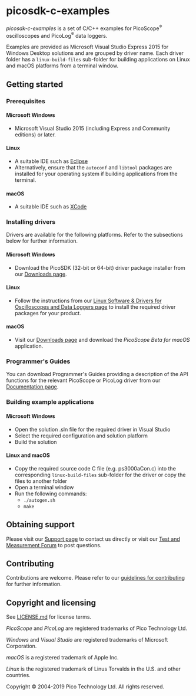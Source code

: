 # picosdk-c-examples

*picosdk-c-examples* is a set of C/C++ examples for PicoScope<sup>®</sup> oscilloscopes and PicoLog<sup>®</sup> data loggers.

Examples are provided as Microsoft Visual Studio Express 2015 for Windows Desktop solutions and are grouped by driver name. Each driver folder has a `linux-build-files` sub-folder for building applications on Linux and macOS platforms from a terminal window.

## Getting started

### Prerequisites

#### Microsoft Windows

* Microsoft Visual Studio 2015 (including Express and Community editions) or later. 

#### Linux

* A suitable IDE such as [Eclipse](https://www.eclipse.org/downloads/?)
* Alternatively, ensure that the `autoconf` and `libtool` packages are installed for your operating system if building applications from the terminal.

#### macOS

* A suitable IDE such as [XCode](https://developer.apple.com/xcode/)

### Installing drivers

Drivers are available for the following platforms. Refer to the subsections below for further information.

#### Microsoft Windows

* Download the PicoSDK (32-bit or 64-bit) driver package installer from our [Downloads page](https://www.picotech.com/downloads).

#### Linux

* Follow the instructions from our [Linux Software & Drivers for Oscilloscopes and Data Loggers page](https://www.picotech.com/downloads/linux) to install the required driver packages for your product.

#### macOS

* Visit our [Downloads page](https://www.picotech.com/downloads) and download the *PicoScope Beta for macOS* application.

### Programmer's Guides

You can download Programmer's Guides providing a description of the API functions for the relevant PicoScope or PicoLog driver from our [Documentation page](https://www.picotech.com/library/documentation).

### Building example applications

#### Microsoft Windows

* Open the solution .sln file for the required driver in Visual Studio
* Select the required configuration and solution platform
* Build the solution

#### Linux and macOS

* Copy the required source code C file (e.g. ps3000aCon.c) into the corresponding `linux-build-files` sub-folder for the driver or copy the files to another folder 
* Open a terminal window
* Run the following commands:
  * `./autogen.sh`
  * `make`

## Obtaining support

Please visit our [Support page](https://www.picotech.com/tech-support) to contact us directly or visit our [Test and Measurement Forum](https://www.picotech.com/support/forum19.html) to post questions.

## Contributing

Contributions are welcome. Please refer to our [guidelines for contributing](.github/CONTRIBUTING.md) for further information.

## Copyright and licensing

See [LICENSE.md](LICENSE.md) for license terms. 

*PicoScope* and *PicoLog* are registered trademarks of Pico Technology Ltd. 

*Windows* and *Visual Studio* are registered trademarks of Microsoft Corporation. 

*macOS* is a registered trademark of Apple Inc. 

*Linux* is the registered trademark of Linus Torvalds in the U.S. and other countries.

Copyright © 2004-2019 Pico Technology Ltd. All rights reserved. 

